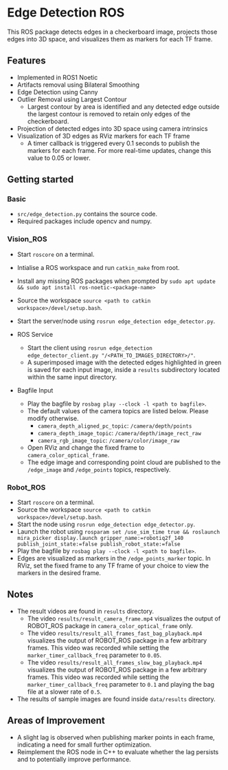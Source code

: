 # Edge Detection ROS
This ROS package detects edges in a checkerboard image, projects those edges into 3D space, and visualizes them as markers for each TF frame.

## Features
- Implemented in ROS1 Noetic
- Artifacts removal using Bilateral Smoothing
- Edge Detection using Canny
- Outlier Removal using Largest Contour 
    - Largest contour by area is identified and any detected edge outside the largest contour is removed to retain only edges of the checkerboard.
- Projection of detected edges into 3D space using camera intrinsics
- Visualization of 3D edges as RViz markers for each TF frame
    - A timer callback is triggered every 0.1 seconds to publish the markers for each frame. For more real-time updates, change this value to 0.05 or lower.

## Getting started

### Basic
- `src/edge_detection.py` contains the source code.
- Required packages include opencv and numpy.

### Vision_ROS
- Start `roscore` on a terminal.
- Intialise a ROS workspace and run `catkin_make` from root.
- Install any missing ROS packages when prompted by `sudo apt update && sudo apt install ros-noetic-<package-name>`
- Source the workspace `source <path to catkin workspace>/devel/setup.bash`.
- Start the server/node using `rosrun edge_detection edge_detector.py`.

- ROS Service
    - Start the client using `rosrun edge_detection edge_detector_client.py "/<PATH_TO_IMAGES_DIRECTORY>/"`.
    - A superimposed image with the detected edges highlighted in green is saved for each input image, inside a `results` subdirectory located within the same input directory.

- Bagfile Input
    - Play the bagfile by `rosbag play --clock -l <path to bagfile>`.
    - The default values of the camera topics are listed below. Please modify otherwise.
        - `camera_depth_aligned_pc_topic`: `/camera/depth/points`
        - `camera_depth_image_topic`: `/camera/depth/image_rect_raw`
        - `camera_rgb_image_topic`: `/camera/color/image_raw`
    - Open RViz and change the fixed frame to `camera_color_optical_frame`.
    - The edge image and corresponding point cloud are published to the `/edge_image` and `/edge_points` topics, respectively.

### Robot_ROS
- Start `roscore` on a terminal.
- Source the workspace `source <path to catkin workspace>/devel/setup.bash`.
- Start the node using `rosrun edge_detection edge_detector.py`.
- Launch the robot using `rosparam set /use_sim_time true && roslaunch mira_picker display.launch gripper_name:=robotiq2f_140 publish_joint_state:=false publish_robot_state:=false`
- Play the bagfile by `rosbag play --clock -l <path to bagfile>`.
- Edges are visualized as markers in the `/edge_points_marker` topic. In RViz, set the fixed frame to any TF frame of your choice to view the markers in the desired frame.

## Notes
- The result videos are found in `results` directory.
    - The video `results/result_camera_frame.mp4` visualizes the output of ROBOT_ROS package in `camera_color_optical_frame` only.
    - The video `results/result_all_frames_fast_bag_playback.mp4` visualizes the output of ROBOT_ROS package in a few arbitrary frames. This video was recorded while setting the `marker_timer_callback_freq` parameter to `0.05`.
    - The video `results/result_all_frames_slow_bag_playback.mp4` visualizes the output of ROBOT_ROS package in a few arbitrary frames. This video was recorded while setting the `marker_timer_callback_freq` parameter to `0.1` and playing the bag file at a slower rate of `0.5`.
- The results of sample images are found inside `data/results` directory.

## Areas of Improvement
- A slight lag is observed when publishing marker points in each frame, indicating a need for small further optimization.
- Reimplement the ROS node in C++ to evaluate whether the lag persists and to potentially improve performance.
